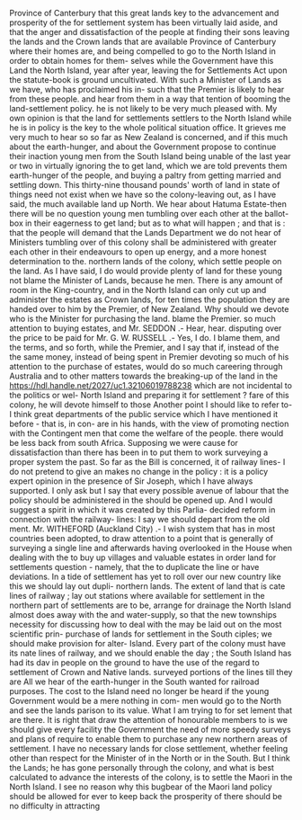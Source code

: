 Province of Canterbury that this great lands key to the advancement and prosperity of the for settlement system has been virtually laid aside, and that the anger and dissatisfaction of the people at finding their sons leaving the lands and the Crown lands that are available Province of Canterbury where their homes are, and being compelled to go to the North Island in order to obtain homes for them- selves while the Government have this Land the North Island, year after year, leaving the for Settlements Act upon the statute-book is ground uncultivated. With such a Minister of Lands as we have, who has proclaimed his in- such that the Premier is likely to hear from these people. and hear from them in a way that tention of booming the land-settlement policy. he is not likely to be very much pleased with. My own opinion is that the land for settlements settlers to the North Island while he is in policy is the key to the whole political situation office. It grieves me very much to hear so so far as New Zealand is concerned, and if this much about the earth-hunger, and about the Government propose to continue their inaction young men from the South Island being unable of the last year or two in virtually ignoring the to get land, which we are told prevents them earth-hunger of the people, and buying a paltry from getting married and settling down. This thirty-nine thousand pounds' worth of land in state of things need not exist when we have so the colony-leaving out, as I have said, the much available land up North. We hear about Hatuma Estate-then there will be no question young men tumbling over each other at the ballot-box in their eagerness to get land; but as to what will happen ; and that is : that the people will demand that the Lands Department we do not hear of Ministers tumbling over of this colony shall be administered with greater each other in their endeavours to open up energy, and a more honest determination to the. northern lands of the colony, which settle people on the land. As I have said, I do would provide plenty of land for these young not blame the Minister of Lands, because he men. There is any amount of room in the King-country, and in the North Island can only cut up and administer the estates as Crown lands, for ten times the population they are handed over to him by the Premier, of New Zealand. Why should we devote who is the Minister for purchasing the land. blame the Premier. so much attention to buying estates, and Mr. SEDDON .- Hear, hear. disputing over the price to be paid for Mr. G. W. RUSSELL .- Yes, I do. I blame them, and the terms, and so forth, while the Premier, and I say that if, instead of the the same money, instead of being spent in Premier devoting so much of his attention to the purchase of estates, would do so much careering through Australia and to other matters towards the breaking-up of the land in the https://hdl.handle.net/2027/uc1.32106019788238 which are not incidental to the politics or wel- North Island and preparing it for settlement ? fare of this colony, he will devote himself to those Another point I should like to refer to-I think great departments of the public service which I have mentioned it before - that is, in con- are in his hands, with the view of promoting nection with the Contingent men that come the welfare of the people. there would be less back from south Africa. Supposing we were cause for dissatisfaction than there has been in to put them to work surveying a proper system the past. So far as the Bill is concerned, it of railway lines- I do not pretend to give an makes no change in the policy : it is a policy expert opinion in the presence of Sir Joseph, which I have always supported. I only ask but I say that every possible avenue of labour that the policy should be administered in the should be opened up. And I would suggest a spirit in which it was created by this Parlia- decided reform in connection with the railway- lines: I say we should depart from the old ment. Mr. WITHEFORD (Auckland City) .- I wish system that has in most countries been adopted, to draw attention to a point that is generally of surveying a single line and afterwards having overlooked in the House when dealing with the to buy up villages and valuable estates in order land for settlements question - namely, that the to duplicate the line or have deviations. In a tide of settlement has yet to roll over our new country like this we should lay out dupli- northern lands. The extent of land that is cate lines of railway ; lay out stations where available for settlement in the northern part of settlements are to be, arrange for drainage the North Island almost does away with the and water-supply, so that the new townships necessity for discussing how to deal with the may be laid out on the most scientific prin- purchase of lands for settlement in the South ciples; we should make provision for alter- Island. Every part of the colony must have its nate lines of railway, and we should enable the day ; the South Island has had its dav in people on the ground to have the use of the regard to settlement of Crown and Native lands. surveyed portions of the lines till they are All we hear of the earth-hunger in the South wanted for railroad purposes. The cost to the Island need no longer be heard if the young Government would be a mere nothing in com- men would go to the North and see the lands parison to its value. What I am trying to for set lement that are there. It is right that draw the attention of honourable members to is we should give every facility the Government the need of more speedy surveys and plans of require to enable them to purchase any new northern areas of settlement. I have no necessary lands for close settlement, whether feeling other than respect for the Minister of in the North or in the South. But I think the Lands; he has gone personally through the colony, and what is best calculated to advance the interests of the colony, is to settle the Maori in the North Island. I see no reason why this bugbear of the Maori land policy should be allowed for ever to keep back the prosperity of there should be no difficulty in attracting 